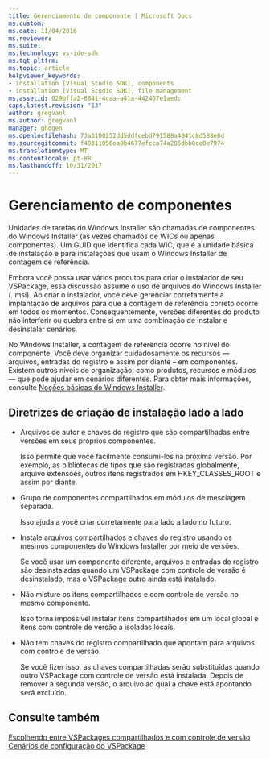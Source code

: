 ```yaml
---
title: Gerenciamento de componente | Microsoft Docs
ms.custom: 
ms.date: 11/04/2016
ms.reviewer: 
ms.suite: 
ms.technology: vs-ide-sdk
ms.tgt_pltfrm: 
ms.topic: article
helpviewer_keywords:
- installation [Visual Studio SDK], components
- installation [Visual Studio SDK], file management
ms.assetid: 029bffa2-6841-4caa-a41a-442467e1aedc
caps.latest.revision: "13"
author: gregvanl
ms.author: gregvanl
manager: ghogen
ms.openlocfilehash: 73a3100252dd5ddfcebd791588a4041c8d588e8d
ms.sourcegitcommit: f40311056ea0b4677efcca74a285dbb0ce0e7974
ms.translationtype: MT
ms.contentlocale: pt-BR
ms.lasthandoff: 10/31/2017
---
```

# <a name="component-management"></a>Gerenciamento de componentes
Unidades de tarefas do Windows Installer são chamadas de componentes do Windows Installer (às vezes chamados de WICs ou apenas componentes). Um GUID que identifica cada WIC, que é a unidade básica de instalação e para instalações que usam o Windows Installer de contagem de referência.  
  
 Embora você possa usar vários produtos para criar o instalador de seu VSPackage, essa discussão assume o uso de arquivos do Windows Installer (. msi). Ao criar o instalador, você deve gerenciar corretamente a implantação de arquivos para que a contagem de referência correto ocorre em todos os momentos. Consequentemente, versões diferentes do produto não interferir ou quebra entre si em uma combinação de instalar e desinstalar cenários.  
  
 No Windows Installer, a contagem de referência ocorre no nível do componente. Você deve organizar cuidadosamente os recursos — arquivos, entradas do registro e assim por diante – em componentes. Existem outros níveis de organização, como produtos, recursos e módulos — que pode ajudar em cenários diferentes. Para obter mais informações, consulte [Noções básicas do Windows Installer](../../extensibility/internals/windows-installer-basics.md).  
  
## <a name="guidelines-of-authoring-setup-for-side-by-side-installation"></a>Diretrizes de criação de instalação lado a lado  
  
-   Arquivos de autor e chaves do registro que são compartilhadas entre versões em seus próprios componentes.  
  
     Isso permite que você facilmente consumi-los na próxima versão. Por exemplo, as bibliotecas de tipos que são registradas globalmente, arquivo extensões, outros itens registrados em HKEY_CLASSES_ROOT e assim por diante.  
  
-   Grupo de componentes compartilhados em módulos de mesclagem separada.  
  
     Isso ajuda a você criar corretamente para lado a lado no futuro.  
  
-   Instale arquivos compartilhados e chaves do registro usando os mesmos componentes do Windows Installer por meio de versões.  
  
     Se você usar um componente diferente, arquivos e entradas do registro são desinstaladas quando um VSPackage com controle de versão é desinstalado, mas o VSPackage outro ainda está instalado.  
  
-   Não misture os itens compartilhados e com controle de versão no mesmo componente.  
  
     Isso torna impossível instalar itens compartilhados em um local global e itens com controle de versão a isoladas locais.  
  
-   Não tem chaves do registro compartilhado que apontam para arquivos com controle de versão.  
  
     Se você fizer isso, as chaves compartilhadas serão substituídas quando outro VSPackage com controle de versão está instalada. Depois de remover a segunda versão, o arquivo ao qual a chave está apontando será excluído.  
  
## <a name="see-also"></a>Consulte também  
 [Escolhendo entre VSPackages compartilhados e com controle de versão](../../extensibility/choosing-between-shared-and-versioned-vspackages.md)   
 [Cenários de configuração do VSPackage](../../extensibility/internals/vspackage-setup-scenarios.md)